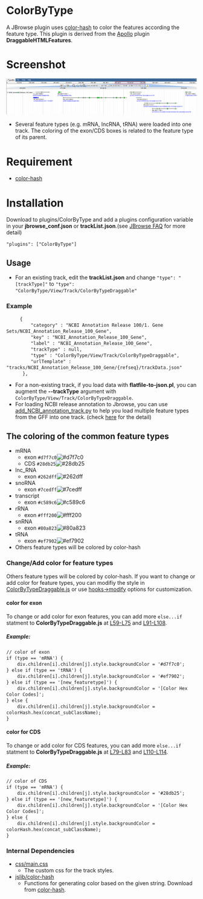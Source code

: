 # ColorByType
A JBrowse plugin uses [color-hash](https://github.com/zenozeng/color-hash) to color the features according the feature type. This plugin is derived from the [Apollo](https://github.com/GMOD/Apollo) plugin **DraggableHTMLFeatures**.

# Screenshot
![](img/screenshot.PNG)
- Several feature types (e.g. mRNA, lncRNA, tRNA) were loaded into one track. The coloring of the exon/CDS boxes is related to the feature type of its parent.

# Requirement
- [color-hash](https://github.com/zenozeng/color-hash)

# Installation
Download to plugins/ColorByType and add a plugins configuration variable in your **jbrowse_conf.json** or **trackList.json**.(see [JBrowse FAQ](http://gmod.org/wiki/JBrowse_FAQ#Plugins) for more detail)
```shell
"plugins": ["ColorByType"]
```

## Usage
- For an existing track, edit the **trackList.json** and change `"type": "[trackType]"` to `"type": "ColorByType/View/Track/ColorByTypeDraggable"`

### Example
```shell
     {
         "category" : "NCBI Annotation Release 100/1. Gene Sets/NCBI_Annotation_Release_100_Gene",
         "key" : "NCBI_Annotation_Release_100_Gene",
         "label" : "NCBI_Annotation_Release_100_Gene",
         "trackType" : null,
         "type" : "ColorByType/View/Track/ColorByTypeDraggable",
         "urlTemplate" : "tracks/NCBI_Annotation_Release_100_Gene/{refseq}/trackData.json"
      },
```
- For a non-existing track, if you load data with **flatfile-to-json.pl**, you can augment the **--trackType** argument with `ColorByType/View/Track/ColorByTypeDraggable`.
- For loading NCBI release annotation to Jbrowse, you can use [add_NCBI_annotation_track.py](scripts/add_NCBI_annotation_track.py) to help you load multiple feature types from the GFF into one track. (check [here](docs/add_NCBI_annotation_track.md) for the detail)

## The coloring of the common feature types
- mRNA
    - exon `#d7f7c0`![#d7f7c0](https://placehold.it/15/d7f7c0/000000?text=+)
    - CDS `#28db25`![#28db25](https://placehold.it/15/28db25/000000?text=+)
- lnc_RNA
    - exon `#262dff`![#262dff](https://placehold.it/15/262dff/000000?text=+)
- snoRNA
    - exon `#7cedff`![#7cedff](https://placehold.it/15/7cedff/000000?text=+)
- transcript
    - exon `#c589c6`![#c589c6](https://placehold.it/15/c589c6/000000?text=+)
- rRNA
    - exon `#fff200`![#fff200](https://placehold.it/15/fff200/000000?text=+)
- snRNA
    - exon `#80a823`![#80a823](https://placehold.it/15/80a823/000000?text=+)
- tRNA
    - exon `#ef7902`![#ef7902](https://placehold.it/15/ef7902/000000?text=+)
- Others feature types will be colored by color-hash

### Change/Add color for feature types
Others feature types will be colored by color-hash. If you want to change or add color for feature types, you can modifiy the style in [ColorByTypeDraggable.js](js/View/Track/ColorByTypeDraggable.js#L84-L124) or use [hooks→modify](http://gmod.org/wiki/JBrowse_Configuration_Guide#HTMLFeatures_Configuration_Options) options for customization.

#### color for exon
To change or add color for exon features, you can add more `else...if` statment to **ColorByTypeDraggable.js** at [L59-L75](js/View/Track/ColorByTypeDraggable.js#L59-L75) and [L91-L108](js/View/Track/ColorByTypeDraggable.js#L91-L108).

##### Example:
``` shell
// color of exon
if (type == 'mRNA') {
    div.children[i].children[j].style.backgroundColor = '#d7f7c0';
} else if (type == 'tRNA') {
    div.children[i].children[j].style.backgroundColor = '#ef7902';
} else if (type == '[new_featuretype]') {
    div.children[i].children[j].style.backgroundColor = '[Color Hex Color Codes]';
} else {
    div.children[i].children[j].style.backgroundColor = colorHash.hex(concat_subClassName);
}
```

#### color for CDS
To change or add color for CDS features, you can add more `else...if` statment to **ColorByTypeDraggable.js** at [L79-L83](js/View/Track/ColorByTypeDraggable.js#L79-L83) and [L110-L114](js/View/Track/ColorByTypeDraggable.js#L110-L114).

##### Example:
```shell
// color of CDS
if (type == 'mRNA') {
    div.children[i].children[j].style.backgroundColor = '#28db25';
} else if (type == '[new_featuretype]') {
    div.children[i].children[j].style.backgroundColor = '[Color Hex Color Codes]';
} else {
    div.children[i].children[j].style.backgroundColor = colorHash.hex(concat_subClassName);
}
```

### Internal Dependencies
- [css/main.css](css/main.css)
    - The custom css for the track styles.
- [jslib/color-hash](jslib/color-hash)
    - Functions for generating color based on the given string. Download from [color-hash](https://github.com/zenozeng/color-hash).